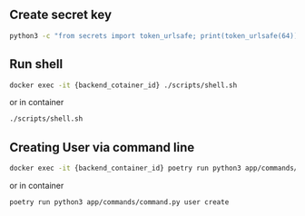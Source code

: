 ## Create secret key
```bash
python3 -c "from secrets import token_urlsafe; print(token_urlsafe(64))"
```

## Run shell
```bash
docker exec -it {backend_cotainer_id} ./scripts/shell.sh
```
or in container

```bash
./scripts/shell.sh
```

## Creating User via command line
```bash
docker exec -it {backend_container_id} poetry run python3 app/commands/command.py user create
```

or in container

```bash
poetry run python3 app/commands/command.py user create
```